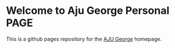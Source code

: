 # Welcome to  Aju George Personal PAGE
This is a github pages repository for the [AJU George](https://ajugeorge97.github.io) homepage.                 

